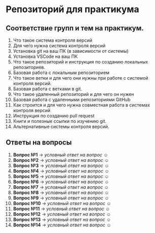 # Репозиторий для практикума
## Соответствие групп и тем на практикум.

1. Что такое система контроля версий
2. Для чего нужна система контроля версий
3. Установка git на ваш ПК (в зависимости от системы)
4. Установка VSCode на ваш ПК
5. Что такое репозиторий и инструкция по созданию локальных репозиториев.
6. Базовая работа с локальным репозиторием
7. Что такое ветки и для чего они нужны при работе с системой контроля версий.
8. Базовая работа с ветками в git.
9. Что такое удаленный репозиторий и для чего он нужен
10. Базовая работа с удаленными репозиториями GitHub
11. Как строится и для чего нужна совместная работа в системах контроля версий
12. Инструкция по созданию pull request
13. Книги и полезные ссылки по изучению git.
14. Альтернативные системы контроля версий.




## Ответы на вопросы

1. **Вопрос №1** → _условный ответ на вопрос_ ☺
2. **Вопрос №2** → _условный ответ на вопрос_ ☺
3. **Вопрос №3** → _условный ответ на вопрос_ ☺
4. **Вопрос №4** → _условный ответ на вопрос_ ☺
5. **Вопрос №5** → _условный ответ на вопрос_ ☺
6. **Вопрос №6** → _условный ответ на вопрос_ ☺
7. **Вопрос №7** → _условный ответ на вопрос_ ☺
8. **Вопрос №8** → _условный ответ на вопрос_ ☺
9. **Вопрос №9** → _условный ответ на вопрос_ ☺
10. **Вопрос №10** → _условный ответ на вопрос_ ☺
11. **Вопрос №11** → _условный ответ на вопрос_ ☺
12. **Вопрос №12** → _условный ответ на вопрос_ ☺
13. **Вопрос №13** → _условный ответ на вопрос_ ☺
14. **Вопрос №14** → _условный ответ на вопрос_ ☺